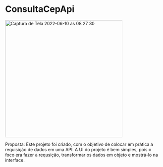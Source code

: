# ConsultaCepApi

<img width="378" alt="Captura de Tela 2022-06-10 às 08 27 30" src="https://user-images.githubusercontent.com/101876344/173055525-2d7c1cfe-0b3f-495e-80c9-acbe45e8beb1.png">

Proposta: Este projeto foi criado, com o objetivo de colocar em prática a requisição de dados em uma API. A UI do projeto é bem simples, pois o foco era fazer a requsição, transformar os dados em objeto e mostrá-lo na interface.
